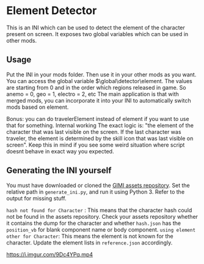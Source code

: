 # Element Detector
This is an INI which can be used to detect the element of the character present on screen. It exposes two global variables which can be used in other mods.

## Usage
Put the INI in your mods folder. Then use it in your other mods as you want. You can access the global variable $\global\detector\element. The values are starting from 0 and in the order which regions released in game.
So anemo = 0, geo = 1, electro = 2, etc
The main application is that with merged mods, you can incorporate it into your INI to automatically switch mods based on element.

Bonus: you can do travelerElement instead of element if you want to use that for something.
Internal working
The exact logic is: "the element of the character that was last visible on the screen. If the last character was traveler, the element is determined by the skill icon that was last visible on screen". Keep this in mind if you see some weird situation where script doesnt behave in exact way you expected.

## Generating the INI yourself
You must have downloaded or cloned the [GIMI assets repository](https://github.com/SilentNightSound/GI-Model-Importer-Assets). Set the relative path in `generate_ini.py`, and run it using Python 3. Refer to the output for missing stuff.

`hash not found for Character` : This means that the character hash could not be found in the assets repository. Check your assets repository whether it contains the dump for the character and whether `hash.json` has the `position_vb` for blank component name or body component.
`using element other for Character`: This means the element is not known for the character. Update the element lists in `reference.json` accordingly.

https://i.imgur.com/9Dc4YPq.mp4
